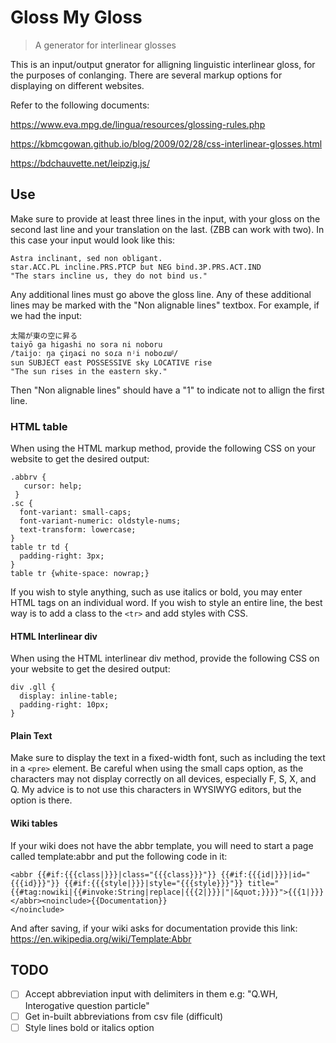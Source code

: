 # Gloss My Gloss

> A generator for interlinear glosses

This is an input/output gnerator for alligning linguistic interlinear gloss, for the purposes of conlanging.
There are several markup options for displaying on different websites.

Refer to the following documents:

https://www.eva.mpg.de/lingua/resources/glossing-rules.php

https://kbmcgowan.github.io/blog/2009/02/28/css-interlinear-glosses.html

https://bdchauvette.net/leipzig.js/

## Use

Make sure to provide at least three lines in the input, with your gloss on the second last line and your translation on the last. (ZBB can work with two). In this case your input would look like this:

```
Astra inclinant, sed non obligant.
star.ACC.PL incline.PRS.PTCP but NEG bind.3P.PRS.ACT.IND
"The stars incline us, they do not bind us."
```

Any additional lines must go above the gloss line. Any of these additional lines may be marked with the "Non alignable lines" textbox. For example, if we had the input:

```
太陽が東の空に昇る
taiyō ga higashi no sora ni noboru
/taijoː ŋa çiŋaɕi no soɾa nʲi noboɾɯᵝ/
sun SUBJECT east POSSESSIVE sky LOCATIVE rise
"The sun rises in the eastern sky."
```

Then "Non alignable lines" should have a "1" to indicate not to allign the first line.

### HTML table

When using the HTML markup method, provide the following CSS on your website to get the desired output:

```
.abbrv {
   cursor: help;
 }
.sc {
  font-variant: small-caps;
  font-variant-numeric: oldstyle-nums;
  text-transform: lowercase;
}
table tr td {
  padding-right: 3px;
}
table tr {white-space: nowrap;}
```

If you wish to style anything, such as use italics or bold, you may enter HTML tags on an individual word. If you wish to style an entire line, the best way is to add a class to the `<tr>` and add styles with CSS.

#### HTML Interlinear div

When using the HTML interlinear div method, provide the following CSS on your website to get the desired output:

```
div .gll {
  display: inline-table;
  padding-right: 10px;
}
```

#### Plain Text

Make sure to display the text in a fixed-width font, such as including the text in a `<pre>` element. Be careful when using the small caps option, as the characters may not display correctly on all devices, especially F, S, X, and Q. My advice is to not use this characters in WYSIWYG editors, but the option is there.

#### Wiki tables

If your wiki does not have the abbr template, you will need to start a page called template:abbr and put the following code in it:

```
<abbr {{#if:{{{class|}}}|class="{{{class}}}"}} {{#if:{{{id|}}}|id="{{{id}}}"}} {{#if:{{{style|}}}|style="{{{style}}}"}} title="{{#tag:nowiki|{{#invoke:String|replace|{{{2|}}}|"|&quot;}}}}">{{{1|}}}</abbr><noinclude>{{Documentation}}
</noinclude>
```

And after saving, if your wiki asks for documentation provide this link: https://en.wikipedia.org/wiki/Template:Abbr

## TODO

- [ ] Accept abbreviation input with delimiters in them e.g: "Q.WH, Interogative question particle"
- [ ] Get in-built abbreviations from csv file (difficult)
- [ ] Style lines bold or italics option